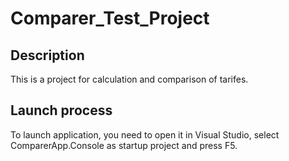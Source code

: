 # Comparer_Test_Project

## Description
This is a project for calculation and comparison of tarifes.

## Launch process
To launch application, you need to open it in Visual Studio, select ComparerApp.Console as startup project and press F5.
